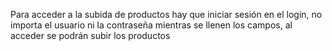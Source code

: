 Para acceder a la subida de productos hay que iniciar sesión en el login, no importa el usuario ni la contraseña mientras se llenen los campos, al acceder se podrán subir los productos

